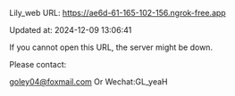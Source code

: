 Lily_web URL: https://ae6d-61-165-102-156.ngrok-free.app

Updated at: 2024-12-09 13:06:41

If you cannot open this URL, the server might be down.

Please contact: 

goley04@foxmail.com Or Wechat:GL_yeaH